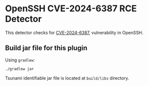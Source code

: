 # OpenSSH CVE-2024-6387 RCE Detector

This detector checks for [CVE-2024-6387](https://nvd.nist.gov/vuln/detail/CVE-2024-6387),
vulnerability in OpenSSH.

## Build jar file for this plugin

Using `gradlew`:

```shell
./gradlew jar
```

Tsunami identifiable jar file is located at `build/libs` directory.
